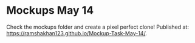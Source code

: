 # Mockups May 14

Check the mockups folder and create a pixel perfect clone!
Published at:  https://ramshakhan123.github.io/Mockup-Task-May-14/.
